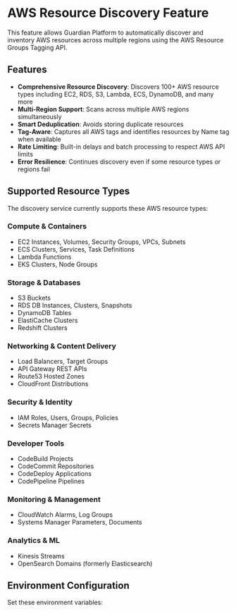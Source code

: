 # AWS Resource Discovery Feature

This feature allows Guardian Platform to automatically discover and inventory AWS resources across multiple regions using the AWS Resource Groups Tagging API.

## Features

- **Comprehensive Resource Discovery**: Discovers 100+ AWS resource types including EC2, RDS, S3, Lambda, ECS, DynamoDB, and many more
- **Multi-Region Support**: Scans across multiple AWS regions simultaneously
- **Smart Deduplication**: Avoids storing duplicate resources
- **Tag-Aware**: Captures all AWS tags and identifies resources by Name tag when available
- **Rate Limiting**: Built-in delays and batch processing to respect AWS API limits
- **Error Resilience**: Continues discovery even if some resource types or regions fail

## Supported Resource Types

The discovery service currently supports these AWS resource types:

### Compute & Containers
- EC2 Instances, Volumes, Security Groups, VPCs, Subnets
- ECS Clusters, Services, Task Definitions
- Lambda Functions
- EKS Clusters, Node Groups

### Storage & Databases
- S3 Buckets
- RDS DB Instances, Clusters, Snapshots
- DynamoDB Tables
- ElastiCache Clusters
- Redshift Clusters

### Networking & Content Delivery
- Load Balancers, Target Groups
- API Gateway REST APIs
- Route53 Hosted Zones
- CloudFront Distributions

### Security & Identity
- IAM Roles, Users, Groups, Policies
- Secrets Manager Secrets

### Developer Tools
- CodeBuild Projects
- CodeCommit Repositories
- CodeDeploy Applications
- CodePipeline Pipelines

### Monitoring & Management
- CloudWatch Alarms, Log Groups
- Systems Manager Parameters, Documents

### Analytics & ML
- Kinesis Streams
- OpenSearch Domains (formerly Elasticsearch)

## Environment Configuration

Set these environment variables:

```
